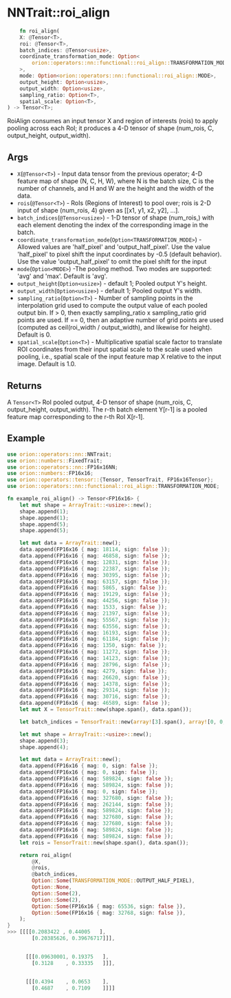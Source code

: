 # NNTrait::roi_align

```rust
    fn roi_align(
    X: @Tensor<T>,
    roi: @Tensor<T>,
    batch_indices: @Tensor<usize>,
    coordinate_transformation_mode: Option<
        orion::operators::nn::functional::roi_align::TRANSFORMATION_MODE
    >,
    mode: Option<orion::operators::nn::functional::roi_align::MODE>,
    output_height: Option<usize>,
    output_width: Option<usize>,
    sampling_ratio: Option<T>,
    spatial_scale: Option<T>,
) -> Tensor<T>;
```

 RoiAlign consumes an input tensor X and region of interests (rois) to apply pooling across each RoI; it produces a 4-D tensor of shape (num_rois, C, output_height, output_width).

## Args

* `X`(`@Tensor<T>`) - Input data tensor from the previous operator; 4-D feature map of shape (N, C, H, W), where N is the batch size, C is the number of channels, and H and W are the height and the width of the data.
* `rois`(`@Tensor<T>`) - RoIs (Regions of Interest) to pool over; rois is 2-D input of shape (num_rois, 4) given as [[x1, y1, x2, y2], ...].
* `batch_indices`(`@Tensor<usize>`) - 1-D tensor of shape (num_rois,) with each element denoting the index of the corresponding image in the batch.
* `coordinate_transformation_mode`(`Option<TRANSFORMATION_MODE>`) - Allowed values are 'half_pixel' and 'output_half_pixel'. Use the value 'half_pixel' to pixel shift the input coordinates by -0.5 (default behavior). Use the value 'output_half_pixel' to omit the pixel shift for the input
* `mode`(`Option<MODE>`) -The pooling method. Two modes are supported: 'avg' and 'max'. Default is 'avg'.
* `output_height`(`Option<usize>`) - default 1; Pooled output Y's height.
* `output_width`(`Option<usize>`) - default 1; Pooled output Y's width.
* `sampling_ratio`(`Option<T>`) - Number of sampling points in the interpolation grid used to compute the output value of each pooled output bin. If > 0, then exactly sampling_ratio x sampling_ratio grid points are used. If == 0, then an adaptive number of grid points are used (computed as ceil(roi_width / output_width), and likewise for height). Default is 0.
* `spatial_scale`(`Option<T>`) - Multiplicative spatial scale factor to translate ROI coordinates from their input spatial scale to the scale used when pooling, i.e., spatial scale of the input feature map X relative to the input image. Default is 1.0. 

## Returns

A `Tensor<T>` RoI pooled output, 4-D tensor of shape (num_rois, C, output_height, output_width). The r-th batch element Y[r-1] is a pooled feature map corresponding to the r-th RoI X[r-1].

## Example

```rust
use orion::operators::nn::NNTrait;
use orion::numbers::FixedTrait;
use orion::operators::nn::FP16x16NN;
use orion::numbers::FP16x16;
use orion::operators::tensor::{Tensor, TensorTrait, FP16x16Tensor};
use orion::operators::nn::functional::roi_align::TRANSFORMATION_MODE;

fn example_roi_align() -> Tensor<FP16x16> {
    let mut shape = ArrayTrait::<usize>::new();
    shape.append(1);
    shape.append(1);
    shape.append(5);
    shape.append(5);

    let mut data = ArrayTrait::new();
    data.append(FP16x16 { mag: 18114, sign: false });
    data.append(FP16x16 { mag: 46858, sign: false });
    data.append(FP16x16 { mag: 12831, sign: false });
    data.append(FP16x16 { mag: 22387, sign: false });
    data.append(FP16x16 { mag: 30395, sign: false });
    data.append(FP16x16 { mag: 63157, sign: false });
    data.append(FP16x16 { mag: 5865, sign: false });
    data.append(FP16x16 { mag: 19129, sign: false });
    data.append(FP16x16 { mag: 44256, sign: false });
    data.append(FP16x16 { mag: 1533, sign: false });
    data.append(FP16x16 { mag: 21397, sign: false });
    data.append(FP16x16 { mag: 55567, sign: false });
    data.append(FP16x16 { mag: 63556, sign: false });
    data.append(FP16x16 { mag: 16193, sign: false });
    data.append(FP16x16 { mag: 61184, sign: false });
    data.append(FP16x16 { mag: 1350, sign: false });
    data.append(FP16x16 { mag: 11272, sign: false });
    data.append(FP16x16 { mag: 14123, sign: false });
    data.append(FP16x16 { mag: 28796, sign: false });
    data.append(FP16x16 { mag: 4279, sign: false });
    data.append(FP16x16 { mag: 26620, sign: false });
    data.append(FP16x16 { mag: 14378, sign: false });
    data.append(FP16x16 { mag: 29314, sign: false });
    data.append(FP16x16 { mag: 30716, sign: false });
    data.append(FP16x16 { mag: 46589, sign: false });
    let mut X = TensorTrait::new(shape.span(), data.span());

    let batch_indices = TensorTrait::new(array![3].span(), array![0, 0, 0].span());

    let mut shape = ArrayTrait::<usize>::new();
    shape.append(3);
    shape.append(4);

    let mut data = ArrayTrait::new();
    data.append(FP16x16 { mag: 0, sign: false });
    data.append(FP16x16 { mag: 0, sign: false });
    data.append(FP16x16 { mag: 589824, sign: false });
    data.append(FP16x16 { mag: 589824, sign: false });
    data.append(FP16x16 { mag: 0, sign: false });
    data.append(FP16x16 { mag: 327680, sign: false });
    data.append(FP16x16 { mag: 262144, sign: false });
    data.append(FP16x16 { mag: 589824, sign: false });
    data.append(FP16x16 { mag: 327680, sign: false });
    data.append(FP16x16 { mag: 327680, sign: false });
    data.append(FP16x16 { mag: 589824, sign: false });
    data.append(FP16x16 { mag: 589824, sign: false });
    let rois = TensorTrait::new(shape.span(), data.span());

    return roi_align(
        @X,
        @rois,
        @batch_indices,
        Option::Some(TRANSFORMATION_MODE::OUTPUT_HALF_PIXEL),
        Option::None,
        Option::Some(2),
        Option::Some(2),
        Option::Some(FP16x16 { mag: 65536, sign: false }),
        Option::Some(FP16x16 { mag: 32768, sign: false }),
    );
}
>>> [[[[0.2083422 , 0.44005   ],
        [0.20385626, 0.39676717]]],


      [[[0.09630001, 0.19375   ],
        [0.3128    , 0.33335   ]]],


      [[[0.4394    , 0.0653    ],
        [0.4687    , 0.7109    ]]]]

````